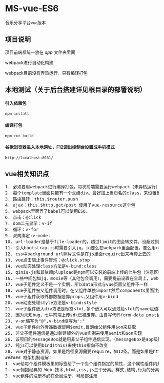 # MS-vue-ES6
音乐分享平台`vue`版本

## 项目说明
项目前端都统一放在 _app_ 文件夹里面

webpack进行自动化构建

webpack目前没有弄热运行，只有编译打包

## 本地测试（关于后台搭建详见根目录的部署说明）
#### 引入依赖包

    npm install

#### 编译打包

	npm run build

#### 谷歌浏览器进入本地网址，F12调出控制台设置成手机模式

    http://localhost:8081/
    
## vue相关知识点
<pre>
1. 必须要用webpack进行编译打包，每次前端需要运行webpack（未弄热运行）
2. 每个template里面只能有一个父级div。最好加上当页名的class，来设置当页整体的css
3. 路由跳转：this.$router.push
4. ajax：this.$http.get/post 使用了vue-resource这个包
5. webpack里面弄了babel可以使用ES6.
6. 点击：@click
7. dom二元显示：v-if
8. 循环：v-for
9. 双向绑定:v-model
10. url-loader是基于file-loader的，超过limit的图会转文件，没超过则把图变成data-url
11. 引入bootstrap.js时需要引入jq。jq要么在webpack里面配置，要么用require引入，直接import jq会让bootstrap.js找不到全局的jq
12. css中background url照片文件是在js里面require出来再套上去的
13. vue点击阻止事件冒泡：@click.stop
14. vue动态处理class方法是v-bind:class
15. qiniu-js和其依赖plupload是npm可以安装的前端上传的七牛包（注意区别后端包qiniu）
16. 一些中间包如jq，moxie等（其他包会调用），需要提前设置在全局上，webpack.ProvidePlugin里面设置
17. vue子组件定义不是一个实例，所以data形式与vue页面父组件不一样
18. vue子组件被父组件调用时，在父组件单独import然后components里面注册
19. vue子组件获取外部数据是靠props,父组件用v-bind
20. vue动态处理style方法是v-bind:style
21. vue子组件嵌入div方法是标签slot,多个嵌入可以通过给slot的name赋值实现
22. 因为未知bug，七牛前端上传sdk已被废弃。由自写代码form-data post替代
23. v-on缩写为"@",v-bind缩写为":"
24. vue子组件向外传递数据使用$emit,冒泡给父组件用$on来获取
25. 非父子组件通信是通过新建额外的vue实例来使用$emit和$on实现
26. 该项目的messageBox就是用非父子组件通信实现。（messageBox是app级别的全局组件，不被页面组件包含）
27. 纯js可以使用bind(this)来使this指向不改变
28. vue对于静态资源，如果是路径资源需要require，如12条。而是如果是http的资源，则不需require或者其他的操作就可以直接使用
###### 框架机制理解：
1. vue给每个组件模板里的标签给了一个当个组件指定的属性，这个属性组件内是相同的，各个组件则是不同的。如"data-v-1777d4c5",css局部化本质就是在用.list-container[data-v-1777d4c5]:hover
2. vue拥抱经典的 Web 技术,html,css,js三个分离。样式,结构,行为的分离。
3. vue组件的注册不必在全局注册，可局部注册
</pre>

